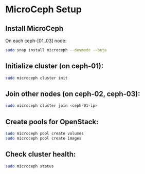 # MicroCeph Setup

## Install MicroCeph
On each ceph-[01..03] node:
```bash
sudo snap install microceph --devmode --beta
```

## Initialize cluster (on ceph-01):
```bash
sudo microceph cluster init
```

## Join other nodes (on ceph-02, ceph-03):
```bash
sudo microceph cluster join <ceph-01-ip>
```

## Create pools for OpenStack:
```bash
sudo microceph pool create volumes
sudo microceph pool create images
```

## Check cluster health:
```bash
sudo microceph status
```
